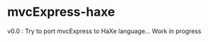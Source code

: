 mvcExpress-haxe
===============

v0.0 : Try to port mvcExpress to HaXe language... Work in progress

